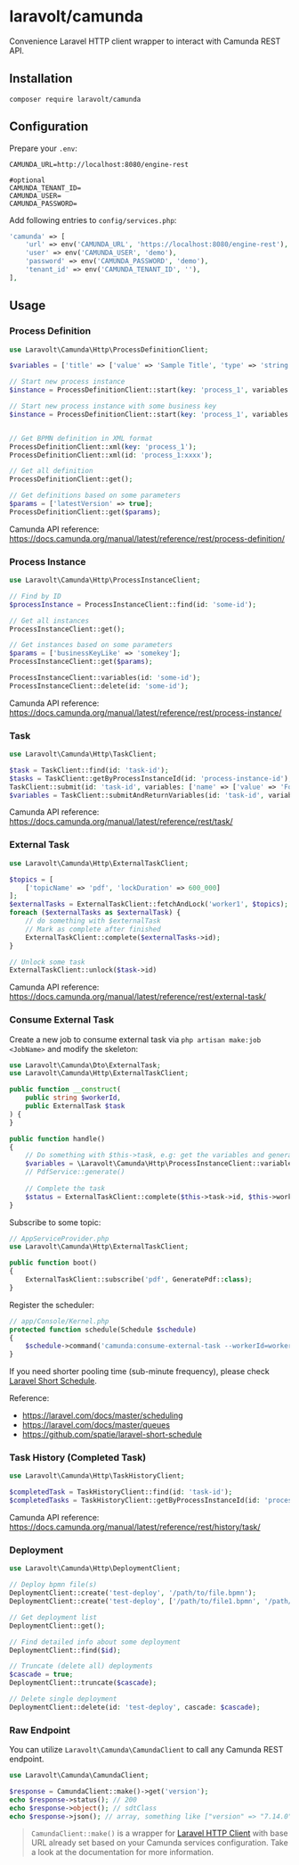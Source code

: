 
# laravolt/camunda
Convenience Laravel HTTP client wrapper to interact with Camunda REST API.

## Installation
`composer require laravolt/camunda`

## Configuration

Prepare your `.env`:

```dotenv
CAMUNDA_URL=http://localhost:8080/engine-rest

#optional
CAMUNDA_TENANT_ID=
CAMUNDA_USER=
CAMUNDA_PASSWORD=
```

Add following entries to `config/services.php`:
```php
'camunda' => [
    'url' => env('CAMUNDA_URL', 'https://localhost:8080/engine-rest'),
    'user' => env('CAMUNDA_USER', 'demo'),
    'password' => env('CAMUNDA_PASSWORD', 'demo'),
    'tenant_id' => env('CAMUNDA_TENANT_ID', ''),
],
```


## Usage

### Process Definition
```php
use Laravolt\Camunda\Http\ProcessDefinitionClient;

$variables = ['title' => ['value' => 'Sample Title', 'type' => 'string']];

// Start new process instance
$instance = ProcessDefinitionClient::start(key: 'process_1', variables: $variables);

// Start new process instance with some business key
$instance = ProcessDefinitionClient::start(key: 'process_1', variables: $variables, businessKey: 'somekey');


// Get BPMN definition in XML format
ProcessDefinitionClient::xml(key: 'process_1'); 
ProcessDefinitionClient::xml(id: 'process_1:xxxx'); 

// Get all definition
ProcessDefinitionClient::get();

// Get definitions based on some parameters
$params = ['latestVersion' => true];
ProcessDefinitionClient::get($params);
```

Camunda API reference: https://docs.camunda.org/manual/latest/reference/rest/process-definition/



### Process Instance
```php
use Laravolt\Camunda\Http\ProcessInstanceClient;

// Find by ID
$processInstance = ProcessInstanceClient::find(id: 'some-id');

// Get all instances
ProcessInstanceClient::get();

// Get instances based on some parameters
$params = ['businessKeyLike' => 'somekey'];
ProcessInstanceClient::get($params);

ProcessInstanceClient::variables(id: 'some-id');
ProcessInstanceClient::delete(id: 'some-id');
```

Camunda API reference: https://docs.camunda.org/manual/latest/reference/rest/process-instance/



### Task
```php
use Laravolt\Camunda\Http\TaskClient;

$task = TaskClient::find(id: 'task-id');
$tasks = TaskClient::getByProcessInstanceId(id: 'process-instance-id');
TaskClient::submit(id: 'task-id', variables: ['name' => ['value' => 'Foo', 'type' => 'String']]); // will return true or false
$variables = TaskClient::submitAndReturnVariables(id: 'task-id', variables: ['name' => ['value' => 'Foo', 'type' => 'String']]) // will return array of variable
```

Camunda API reference: https://docs.camunda.org/manual/latest/reference/rest/task/

### External Task
```php
use Laravolt\Camunda\Http\ExternalTaskClient;

$topics = [
    ['topicName' => 'pdf', 'lockDuration' => 600_000]
];
$externalTasks = ExternalTaskClient::fetchAndLock('worker1', $topics);
foreach ($externalTasks as $externalTask) {
    // do something with $externalTask
    // Mark as complete after finished
    ExternalTaskClient::complete($externalTasks->id);
}

// Unlock some task
ExternalTaskClient::unlock($task->id)
```

Camunda API reference: https://docs.camunda.org/manual/latest/reference/rest/external-task/

### Consume External Task
Create a new job to consume external task via `php artisan make:job <JobName>` and modify the skeleton:

```php
use Laravolt\Camunda\Dto\ExternalTask;
use Laravolt\Camunda\Http\ExternalTaskClient;

public function __construct(
    public string $workerId,
    public ExternalTask $task
) {
}

public function handle()
{
    // Do something with $this->task, e.g: get the variables and generate PDF
    $variables = \Laravolt\Camunda\Http\ProcessInstanceClient::variables($this->task->processDefinitionId);
    // PdfService::generate()
    
    // Complete the task
    $status = ExternalTaskClient::complete($this->task->id, $this->workerId);
}

```

Subscribe to some topic:
```php
// AppServiceProvider.php
use Laravolt\Camunda\Http\ExternalTaskClient;

public function boot()
{
    ExternalTaskClient::subscribe('pdf', GeneratePdf::class);
}
```

Register the scheduler:
```php
// app/Console/Kernel.php
protected function schedule(Schedule $schedule)
{
    $schedule->command('camunda:consume-external-task --workerId=worker1')->everyMinute();
}
```

If you need shorter pooling time (sub-minute frequency), please check [Laravel Short Schedule](https://github.com/spatie/laravel-short-schedule).

Reference:
- https://laravel.com/docs/master/scheduling
- https://laravel.com/docs/master/queues
- https://github.com/spatie/laravel-short-schedule

### Task History (Completed Task)

```php
use Laravolt\Camunda\Http\TaskHistoryClient;

$completedTask = TaskHistoryClient::find(id: 'task-id');
$completedTasks = TaskHistoryClient::getByProcessInstanceId(id: 'process-instance-id');
```

Camunda API reference: https://docs.camunda.org/manual/latest/reference/rest/history/task/



### Deployment

```php
use Laravolt\Camunda\Http\DeploymentClient;

// Deploy bpmn file(s)
DeploymentClient::create('test-deploy', '/path/to/file.bpmn');
DeploymentClient::create('test-deploy', ['/path/to/file1.bpmn', '/path/to/file2.bpmn']);

// Get deployment list
DeploymentClient::get();

// Find detailed info about some deployment
DeploymentClient::find($id);

// Truncate (delete all) deployments
$cascade = true;
DeploymentClient::truncate($cascade);

// Delete single deployment
DeploymentClient::delete(id: 'test-deploy', cascade: $cascade);

```



### Raw Endpoint

You can utilize `Laravolt\Camunda\CamundaClient` to call any Camunda REST endpoint.
```php
use Laravolt\Camunda\CamundaClient;

$response = CamundaClient::make()->get('version');
echo $response->status(); // 200
echo $response->object(); // sdtClass
echo $response->json(); // array, something like ["version" => "7.14.0"]
```
> `CamundaClient::make()` is a wrapper for [Laravel HTTP Client](https://laravel.com/docs/master/http-client) with base URL already set based on your Camunda services configuration. Take a look at the documentation for more information.
